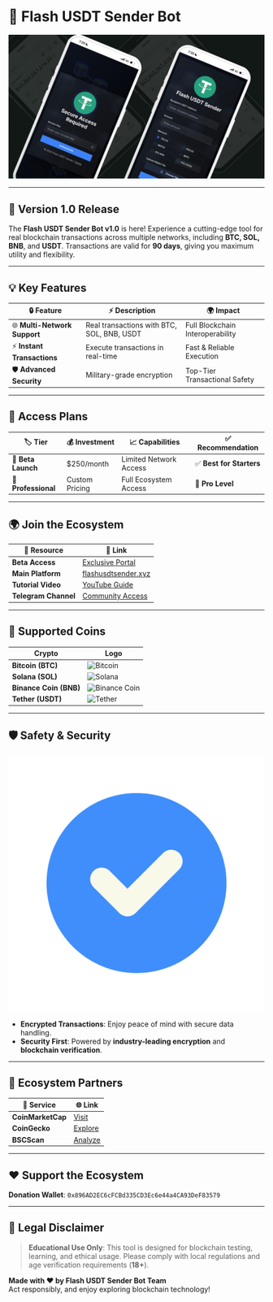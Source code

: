 # 🚀 Flash USDT Sender Bot  

![Professional Blockchain Banner](https://raw.githubusercontent.com/FlashUSDTSenderSoftware/FlashUSDTSenderSoftware.github.io/refs/heads/main/Copy%20of%20Green%20Modern%20Futuristic%20Artificial%20Intelligence%20Presentation.jpeg)  

---

## 🌟 Version 1.0 Release  
The **Flash USDT Sender Bot v1.0** is here! Experience a cutting-edge tool for real blockchain transactions across multiple networks, including **BTC, SOL, BNB**, and **USDT**. Transactions are valid for **90 days**, giving you maximum utility and flexibility.  

---

## 💡 Key Features  

| 🔒 **Feature**              | ⚡ **Description**                     | 🌍 **Impact**                      |  
|-----------------------------|----------------------------------------|------------------------------------|  
| 🌐 **Multi-Network Support** | Real transactions with BTC, SOL, BNB, USDT | Full Blockchain Interoperability   |  
| ⚡ **Instant Transactions**  | Execute transactions in real-time      | Fast & Reliable Execution          |  
| 🛡️ **Advanced Security**     | Military-grade encryption              | Top-Tier Transactional Safety      |  

---

## 🚀 Access Plans  

| 🏷️ **Tier**          | 💰 **Investment**  | 📈 **Capabilities**            | ✅ **Recommendation** |  
|-----------------------|-------------------|--------------------------------|-----------------------|  
| 🌱 **Beta Launch**    | $250/month        | Limited Network Access         | ✅ **Best for Starters** |  
| 🔬 **Professional**   | Custom Pricing    | Full Ecosystem Access          | 🌟 **Pro Level**         |  

---

## 🌍 Join the Ecosystem  

| 🔗 **Resource**       | 🌟 **Link** |  
|-----------------------|-------------|  
| **Beta Access**       | [Exclusive Portal](https://tinyurl.com/GetAccessKeysNow) |  
| **Main Platform**     | [flashusdtsender.xyz](https://flashusdtsender.xyz) |  
| **Tutorial Video**    | [YouTube Guide](https://youtube.com/shorts/b0JFTHluBEE) |  
| **Telegram Channel**  | [Community Access](https://t.me/ScriptersShop/191) |  

---

## 💎 Supported Coins  

| Crypto               | Logo                                                                 |  
|----------------------|----------------------------------------------------------------------|  
| **Bitcoin (BTC)**     | ![Bitcoin](https://cryptologos.cc/logos/bitcoin-btc-logo.png?v=040)   |  
| **Solana (SOL)**      | ![Solana](https://cryptologos.cc/logos/solana-sol-logo.png?v=040)     |  
| **Binance Coin (BNB)**| ![Binance Coin](https://cryptologos.cc/logos/bnb-bnb-logo.png?v=040)  |  
| **Tether (USDT)**     | ![Tether](https://i.ibb.co/cX1PgJg/tether.png)                       |  

---

## 🛡️ Safety & Security  

![Safety Icon](https://raw.githubusercontent.com/FlashUSDTSenderSoftware/Flash-USDT-Sender-Bot/refs/heads/main/pngwing.com.png)  

- **Encrypted Transactions**: Enjoy peace of mind with secure data handling.  
- **Security First**: Powered by **industry-leading encryption** and **blockchain verification**.  

---

## 🏅 Ecosystem Partners  

| 🔗 **Service**        | 🌐 **Link** |  
|-----------------------|-------------|  
| **CoinMarketCap**     | [Visit](https://coinmarketcap.com/) |  
| **CoinGecko**         | [Explore](https://www.coingecko.com/) |  
| **BSCScan**           | [Analyze](https://bscscan.com/) |  

---

## ❤️ Support the Ecosystem  

**Donation Wallet**: `0x896AD2EC6cFCBd335CD3Ec6e44a4CA93DeF83579`  

---

## 📜 Legal Disclaimer  

> **Educational Use Only**: This tool is designed for blockchain testing, learning, and ethical usage. Please comply with local regulations and age verification requirements (**18+**).  

**Made with ❤️ by Flash USDT Sender Bot Team**  
Act responsibly, and enjoy exploring blockchain technology!  
